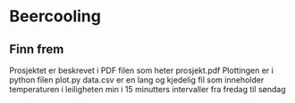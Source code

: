 # Beercooling
## Finn frem
Prosjektet er beskrevet i PDF filen som heter prosjekt.pdf
Plottingen er i python filen plot.py
data.csv er en lang og kjedelig fil som inneholder temperaturen i leiligheten min i 15 minutters intervaller
fra fredag til søndag
